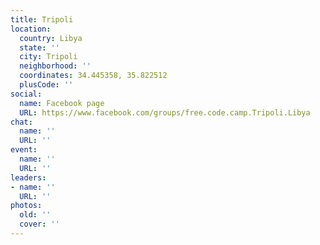 ```yaml
---
title: Tripoli
location:
  country: Libya
  state: ''
  city: Tripoli
  neighborhood: ''
  coordinates: 34.445358, 35.822512
  plusCode: ''
social:
  name: Facebook page
  URL: https://www.facebook.com/groups/free.code.camp.Tripoli.Libya
chat:
  name: ''
  URL: ''
event:
  name: ''
  URL: ''
leaders:
- name: ''
  URL: ''
photos:
  old: ''
  cover: ''
---
```

